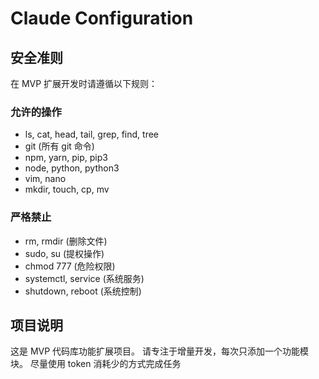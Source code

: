 # Claude Configuration

## 安全准则

在 MVP 扩展开发时请遵循以下规则：

### 允许的操作

- ls, cat, head, tail, grep, find, tree
- git (所有 git 命令)
- npm, yarn, pip, pip3
- node, python, python3
- vim, nano
- mkdir, touch, cp, mv

### 严格禁止

- rm, rmdir (删除文件)
- sudo, su (提权操作)
- chmod 777 (危险权限)
- systemctl, service (系统服务)
- shutdown, reboot (系统控制)

## 项目说明

这是 MVP 代码库功能扩展项目。
请专注于增量开发，每次只添加一个功能模块。
尽量使用 token 消耗少的方式完成任务
